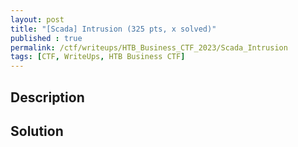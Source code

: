 ```yaml
---
layout: post
title: "[Scada] Intrusion (325 pts, x solved)"
published : true
permalink: /ctf/writeups/HTB_Business_CTF_2023/Scada_Intrusion
tags: [CTF, WriteUps, HTB Business CTF]
---
```

## Description


## Solution
